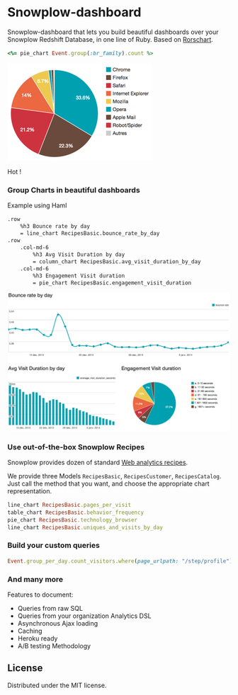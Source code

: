 # Snowplow-dashboard

Snowplow-dashboard that lets you build beautiful dashboards over your Snowplow Redshift Database, in one line of Ruby. Based on [Rorschart](https://github.com/viadeo/rorschart).

```ruby
<%= pie_chart Event.group(:br_family).count %>
```

![Browser Technologies](sample-pie.png?raw=true)

Hot !

### Group Charts in beautiful dashboards

Example using Haml
```haml
.row
    %h3 Bounce rate by day
    = line_chart RecipesBasic.bounce_rate_by_day
.row
    .col-md-6
        %h3 Avg Visit Duration by day
        = column_chart RecipesBasic.avg_visit_duration_by_day
    .col-md-6
        %h3 Engagement Visit duration
        = pie_chart RecipesBasic.engagement_visit_duration
```

![Basic Dashboard](sample-dashboard.png?raw=true)

### Use out-of-the-box Snowplow Recipes

Snowplow provides dozen of standard [Web analytics recipes](http://snowplowanalytics.com/analytics/basic-recipes.html).

We provide three Models `RecipesBasic`, `RecipesCustomer`, `RecipesCatalog`. Just call the method that you want, and choose the appropriate chart representation.

```ruby
line_chart RecipesBasic.pages_per_visit
table_chart RecipesBasic.behavior_frequency
pie_chart RecipesBasic.technology_browser
line_chart RecipesBasic.uniques_and_visits_by_day
```

### Build your custom queries

```ruby
Event.group_per_day.count_visitors.where(page_urlpath: "/step/profile").during_last 30.days
```

### And many more

Features to document:
* Queries from raw SQL
* Queries from your organization Analytics DSL
* Asynchronous Ajax loading
* Caching
* Heroku ready
* A/B testing Methodology

## License

Distributed under the MIT license.